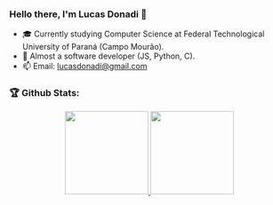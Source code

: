 ### Hello there, I'm Lucas Donadi 👋

- 🎓 Currently studying Computer Science at Federal Technological University of Paraná (Campo Mourão).
- 👔 Almost a software developer (JS, Python, C).
- 📫 Email: lucasdonadi@gmail.com

### 🏆 Github Stats:
<p align="center">
    <a href="https://github.com/LucasDonadi/">
        <img height="150em" src="https://github-readme-stats-jha-vineet69.vercel.app/api?username=LucasDonadi&hide=stars&count_private=true&show_icons=true&theme=midnight-purple" />
        <img height="150em" src="https://github-readme-stats.vercel.app/api/top-langs/?username=LucasDonadi&count_private=true&hide=smalltalk&theme=midnight-purple&layout=compact" /> 
    </a>
</p>
